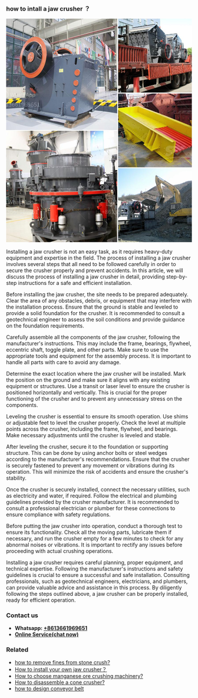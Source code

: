 <h3>how to intall a jaw crusher ？</h3><img src='1701746130.jpg' alt=''><p>Installing a jaw crusher is not an easy task, as it requires heavy-duty equipment and expertise in the field. The process of installing a jaw crusher involves several steps that all need to be followed carefully in order to secure the crusher properly and prevent accidents. In this article, we will discuss the process of installing a jaw crusher in detail, providing step-by-step instructions for a safe and efficient installation.</p><p>Before installing the jaw crusher, the site needs to be prepared adequately. Clear the area of any obstacles, debris, or equipment that may interfere with the installation process. Ensure that the ground is stable and leveled to provide a solid foundation for the crusher. It is recommended to consult a geotechnical engineer to assess the soil conditions and provide guidance on the foundation requirements.</p><p>Carefully assemble all the components of the jaw crusher, following the manufacturer's instructions. This may include the frame, bearings, flywheel, eccentric shaft, toggle plate, and other parts. Make sure to use the appropriate tools and equipment for the assembly process. It is important to handle all parts with care to avoid any damage.</p><p>Determine the exact location where the jaw crusher will be installed. Mark the position on the ground and make sure it aligns with any existing equipment or structures. Use a transit or laser level to ensure the crusher is positioned horizontally and vertically. This is crucial for the proper functioning of the crusher and to prevent any unnecessary stress on the components.</p><p>Leveling the crusher is essential to ensure its smooth operation. Use shims or adjustable feet to level the crusher properly. Check the level at multiple points across the crusher, including the frame, flywheel, and bearings. Make necessary adjustments until the crusher is leveled and stable.</p><p>After leveling the crusher, secure it to the foundation or supporting structure. This can be done by using anchor bolts or steel wedges according to the manufacturer's recommendations. Ensure that the crusher is securely fastened to prevent any movement or vibrations during its operation. This will minimize the risk of accidents and ensure the crusher's stability.</p><p>Once the crusher is securely installed, connect the necessary utilities, such as electricity and water, if required. Follow the electrical and plumbing guidelines provided by the crusher manufacturer. It is recommended to consult a professional electrician or plumber for these connections to ensure compliance with safety regulations.</p><p>Before putting the jaw crusher into operation, conduct a thorough test to ensure its functionality. Check all the moving parts, lubricate them if necessary, and run the crusher empty for a few minutes to check for any abnormal noises or vibrations. It is important to rectify any issues before proceeding with actual crushing operations.</p><p>Installing a jaw crusher requires careful planning, proper equipment, and technical expertise. Following the manufacturer's instructions and safety guidelines is crucial to ensure a successful and safe installation. Consulting professionals, such as geotechnical engineers, electricians, and plumbers, can provide valuable advice and assistance in this process. By diligently following the steps outlined above, a jaw crusher can be properly installed, ready for efficient operation.</p><h3>Contact us</h3><ul><li><strong>Whatsapp:&nbsp;<a href="https://wa.me/8613661969651">+8613661969651</a></strong></li><li><a href="https://swt.shibang-china.com/?git&amp;zhl&amp;how to intall a jaw crusher ？"><strong>Online Service(chat now)</strong></a></li></ul><h3>Related</h3><ul><li><a href='how to remove fines from stone crush.md'>how to remove fines from stone crush?</a></li><li><a href='How to install your own jaw crusher？.md'>How to install your own jaw crusher？</a></li><li><a href='How to choose manganese ore crushing machinery.md'>How to choose manganese ore crushing machinery?</a></li><li><a href='How to disassemble a cone crusher.md'>How to disassemble a cone crusher?</a></li><li><a href='how to design conveyor belt.md'>how to design conveyor belt</a></li></ul>